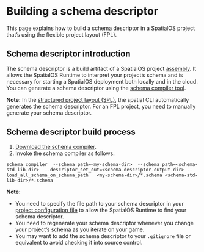 # Building a schema descriptor
This page explains how to build a schema descriptor in a SpatialOS project that’s using the flexible project layout (FPL).

## Schema descriptor introduction 
The schema descriptor is a build artifact of a SpatialOS project [assembly](https://docs.improbable.io/reference/13.6/shared/glossary#assembly). It allows the SpatialOS Runtime to interpret your project’s schema and is necessary for starting a SpatialOS deployment both locally and in the cloud. You can generate a schema descriptor using the [schema compiler tool](https://docs.improbable.io/reference/latest/shared/schema/introduction#using-the-schema-compiler-directly).

**Note:** In the [structured project layout (SPL)](https://docs.improbable.io/reference/latest/shared/reference/project-structure), the spatial CLI automatically generates the schema descriptor. For an FPL project, you need to manually generate your schema descriptor.

## Schema descriptor build process
1. [Download the schema compiler](worker-build-process.md#download-the-schema-compiler).
2. Invoke the schema compiler as follows:
```
schema_compiler  --schema_path=<my-schema-dir>  --schema_path=<schema-std-lib-dir>  --descriptor_set_out=<schema-descriptor-output-dir> --load_all_schema_on_schema_path   <my-schema-dir>/*.schema <schema-std-lib-dir>/*.schema
```

**Note:**
* You need to specify the file path to your schema descriptor in your [project configuration file](../reference/project-configuration.md) to allow the SpatialOS Runtime to find your schema descriptor.
* You need to regenerate your schema descriptor whenever you change your project’s schema as you iterate on your game. 
* You may want to add the schema descriptor to your `.gitignore` file or equivalent to avoid checking it into source control.
